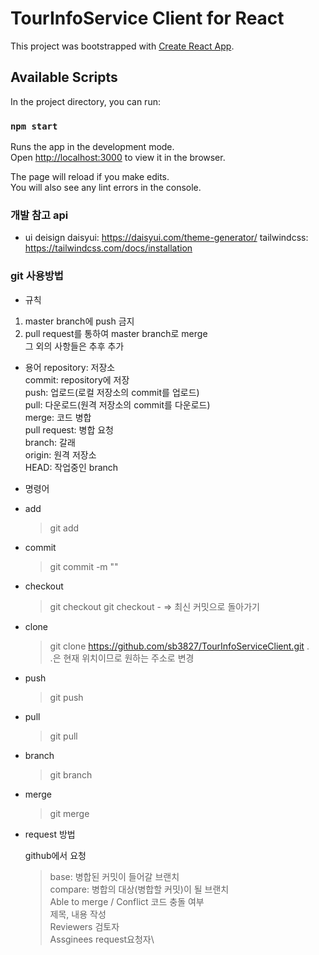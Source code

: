 # TourInfoService Client for React

This project was bootstrapped with [Create React App](https://github.com/facebook/create-react-app).

## Available Scripts

In the project directory, you can run:

### `npm start`

Runs the app in the development mode.\
Open [http://localhost:3000](http://localhost:3000) to view it in the browser.

The page will reload if you make edits.\
You will also see any lint errors in the console.

### 개발 참고 api

- ui deisign
  daisyui: https://daisyui.com/theme-generator/
  tailwindcss: https://tailwindcss.com/docs/installation

### git 사용방법

- 규칙

1. master branch에 push 금지
2. pull request를 통하여 master branch로 merge\
   그 외의 사항들은 추후 추가

- 용어
  repository: 저장소\
  commit: repository에 저장\
  push: 업로드(로컬 저장소의 commit를 업로드)\
  pull: 다운로드(원격 저장소의 commit를 다운로드)\
  merge: 코드 병합\
  pull request: 병합 요청\
  branch: 갈래\
  origin: 원격 저장소\
  HEAD: 작업중인 branch

- 명령어

* add
  > git add <File Name>
* commit
  > git commit -m "<message>"
* checkout
  > git checkout <commit CheckSum or branch Name>
  > git checkout - => 최신 커밋으로 돌아가기
* clone
  > git clone https://github.com/sb3827/TourInfoServiceClient.git .\
  > .은 현재 위치이므로 원하는 주소로 변경
* push
  > git push <repository> <branch>
* pull
  > git pull
* branch
  > git branch <branch Name>
* merge
  > git merge <target branch>

- request 방법
  
  github에서 요청
  > base: 병합된 커밋이 들어갈 브랜치\
  > compare: 병합의 대상(병합할 커밋)이 될 브랜치\
  > Able to merge / Conflict 코드 충돌 여부\
  > 제목, 내용 작성\
  > Reviewers 검토자\
  > Assginees request요청자\
